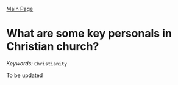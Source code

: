 [Main Page](https://yooyolo.github.io/Jewish_Learning/)
# What are some key personals in Christian church?
*Keywords:*
`Christianity`

To be updated